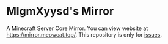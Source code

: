 # MlgmXyysd's Mirror
A Minecraft Server Core Mirror.
You can view website at https://mirror.meowcat.top/.
This repository is only for [issues](https://github.com/MlgmXyysd/Mirror/issues).
